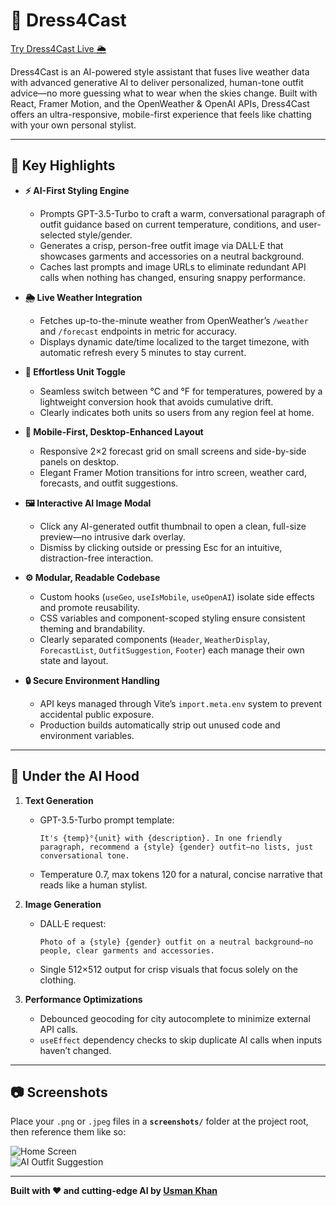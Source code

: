 # 👗 Dress4Cast

[Try Dress4Cast Live 🌦️](https://dress4cast.netlify.app/)

Dress4Cast is an AI-powered style assistant that fuses live weather data with advanced generative AI to deliver personalized, human-tone outfit advice—no more guessing what to wear when the skies change. Built with React, Framer Motion, and the OpenWeather & OpenAI APIs, Dress4Cast offers an ultra-responsive, mobile-first experience that feels like chatting with your own personal stylist.

---

## 🚀 Key Highlights

- **⚡ AI-First Styling Engine**  
  - Prompts GPT-3.5-Turbo to craft a warm, conversational paragraph of outfit guidance based on current temperature, conditions, and user-selected style/gender.  
  - Generates a crisp, person-free outfit image via DALL·E that showcases garments and accessories on a neutral background.  
  - Caches last prompts and image URLs to eliminate redundant API calls when nothing has changed, ensuring snappy performance.

- **🌦️ Live Weather Integration**  
  - Fetches up-to-the-minute weather from OpenWeather’s `/weather` and `/forecast` endpoints in metric for accuracy.  
  - Displays dynamic date/time localized to the target timezone, with automatic refresh every 5 minutes to stay current.

- **🔄 Effortless Unit Toggle**  
  - Seamless switch between °C and °F for temperatures, powered by a lightweight conversion hook that avoids cumulative drift.  
  - Clearly indicates both units so users from any region feel at home.

- **📱 Mobile-First, Desktop-Enhanced Layout**  
  - Responsive 2×2 forecast grid on small screens and side-by-side panels on desktop.  
  - Elegant Framer Motion transitions for intro screen, weather card, forecasts, and outfit suggestions.

- **🖼️ Interactive AI Image Modal**  
  - Click any AI-generated outfit thumbnail to open a clean, full-size preview—no intrusive dark overlay.  
  - Dismiss by clicking outside or pressing Esc for an intuitive, distraction-free interaction.

- **⚙️ Modular, Readable Codebase**  
  - Custom hooks (`useGeo`, `useIsMobile`, `useOpenAI`) isolate side effects and promote reusability.  
  - CSS variables and component-scoped styling ensure consistent theming and brandability.  
  - Clearly separated components (`Header`, `WeatherDisplay`, `ForecastList`, `OutfitSuggestion`, `Footer`) each manage their own state and layout.

- **🔒 Secure Environment Handling**  
  - API keys managed through Vite’s `import.meta.env` system to prevent accidental public exposure.  
  - Production builds automatically strip out unused code and environment variables.

---

## 🤖 Under the AI Hood

1. **Text Generation**  
   - GPT-3.5-Turbo prompt template:  
     ```
     It's {temp}°{unit} with {description}. In one friendly paragraph, recommend a {style} {gender} outfit—no lists, just conversational tone.
     ```  
   - Temperature 0.7, max tokens 120 for a natural, concise narrative that reads like a human stylist.

2. **Image Generation**  
   - DALL·E request:  
     ```
     Photo of a {style} {gender} outfit on a neutral background—no people, clear garments and accessories.
     ```  
   - Single 512×512 output for crisp visuals that focus solely on the clothing.

3. **Performance Optimizations**  
   - Debounced geocoding for city autocomplete to minimize external API calls.  
   - `useEffect` dependency checks to skip duplicate AI calls when inputs haven’t changed.

---

## 📷 Screenshots

Place your `.png` or `.jpeg` files in a **`screenshots/`** folder at the project root, then reference them like so:

![Home Screen](./screenshots/intro.jpeg)  
![AI Outfit Suggestion](./screenshots/citySearch.jpeg) 

---



**Built with ❤️ and cutting-edge AI by [Usman Khan](https://github.com/usmanAfzalKhan)**

```
```
